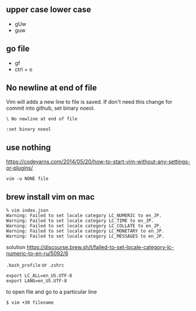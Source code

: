 
upper case lower case
--
- gUw 
- guw



go file
--
- gf
- ctrl + o


No newline at end of file
--

Vim will adds a new line to file is saved.
If don't need this change for commit into github, set binary noeol.

`\ No newline at end of file`
```
:set binary noeol
```

use nothing 
--

https://codeyarns.com/2014/05/20/how-to-start-vim-without-any-settings-or-plugins/

```
vim -u NONE file
```

## brew install vim on mac 

```
% vim index.json
Warning: Failed to set locale category LC_NUMERIC to en_JP.
Warning: Failed to set locale category LC_TIME to en_JP.
Warning: Failed to set locale category LC_COLLATE to en_JP.
Warning: Failed to set locale category LC_MONETARY to en_JP.
Warning: Failed to set locale category LC_MESSAGES to en_JP.
```

solution
https://discourse.brew.sh/t/failed-to-set-locale-category-lc-numeric-to-en-ru/5092/6

`.bash_profile` or `.zshrc`
```
export LC_ALL=en_US.UTF-8
export LANG=en_US.UTF-8
```

to open file and go to a particular line
```console
$ vim +30 filename
```
